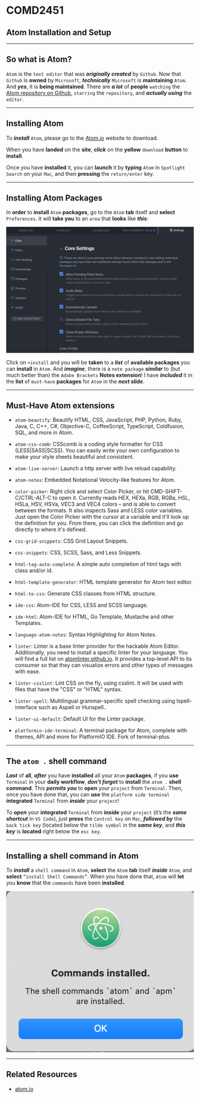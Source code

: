 <h1 class="capitalize">COMD2451</h1>
<h2 class="capitalize center">Atom Installation and Setup</h2>

---

<section class="section">
	<h2 class="sentence">So what is Atom?</h2>

`Atom` is the `text editor` that was ***originally created*** by `Github`. Now that `Github` is **owned** by `Microsoft`, ***technically*** `Microsoft` is **maintaining** `Atom`. And ***yes***, it is **being maintained**. There are ***a lot*** of **people** `watching` the [Atom repository on Github](https://github.com/atom/atom), `starring` the `repository`, and ***actually using*** the `editor`.

</section>

---

<section class="section">
	<h2 class="sentence">Installing Atom</h2>

To ***install*** `Atom`, please go to the [Atom.io](https://atom.io/) website to download.

When you have **landed** on the **site**, ***click*** on the **yellow** `download` **button** to **install**.

Once you have **installed** it, you can **launch** it by **typing** `Atom` in `Spotlight Search` on your `Mac`, and then **pressing** the `return/enter` key.

</section>

---

<section class="section">
	<h2 class="sentence">Installing Atom Packages</h2>

In **order** to **install** `Atom` **packages**, go to the `Atom` **tab** itself and **select** `Preferences`. it will **take you** to an `area` that **looks** like ***this***:

<div>
	<img src="images/atom_settings.png" alt="Atom Settings">
</div>

Click on `+install` and you will be **taken** to a ***list*** of **available packages** you can **install** in `Atom`. And ***imagine***, there is a `note package` ***similar*** to (but much better than) the `Adobe Brackets` **Notes extension**! I have ***included*** it in the **list** of `must-have` **packages** for `Atom` in the ***next slide***.

</section>

---

<section class="section">
	<h2 class="sentence">Must-Have Atom extensions</h2>

+ `atom-beautify`: Beautify HTML, CSS, JavaScript, PHP, Python, Ruby, Java, C, C++, C#, Objective-C, CoffeeScript, TypeScript, Coldfusion, SQL, and more in Atom.

+ `atom-css-comb`: CSScomb is a coding style formatter for CSS (LESS|SASS|SCSS). You can easily write your own configuration to make your style sheets beautiful and consistent.

+ `atom-live-server`: Launch a http server with live reload capability.

+ `atom-notes`: Embedded Notational Velocity-like features for Atom.

+ `color-picker`: Right click and select Color Picker, or hit CMD-SHIFT-C/CTRL-ALT-C to open it. Currently reads HEX, HEXa, RGB, RGBa, HSL, HSLa, HSV, HSVa, VEC3 and VEC4 colors – and is able to convert between the formats. It also inspects Sass and LESS color variables. Just open the Color Picker with the cursor at a variable and it'll look up the definition for you. From there, you can click the definition and go directly to where it's defined.

+ `css-grid-snippets`: CSS Grid Layout Snippets.

+ `css-snippets`: CSS, SCSS, Sass, and Less Snippets.

+ `html-tag-auto-complete`: A simple auto completion of html tags with class and/or id.

+ `html-template-generator`: HTML template generator for Atom text editor.

+ `html-to-css`: Generate CSS classes from HTML structure.

+ `ide-css`: Atom-IDE for CSS, LESS and SCSS language.

+ `ide-html`: Atom-IDE for HTML, Go Template, Mustache and other Templates.

+ `language-atom-notes`: Syntax Highlighting for Atom Notes.

+ `linter`: Linter is a base linter provider for the hackable Atom Editor. Additionally, you need to install a specific linter for your language. You will find a full list on [atomlinter.github.io](https://atomlinter.github.io/). It provides a top-level API to its consumer so that they can visualize errors and other types of messages with ease.

+ `linter-csslint`: Lint CSS on the fly, using csslint. It will be used with files that have the "CSS" or "HTML" syntax.

+ `linter-spell`: Multilingual grammar-specific spell checking using Ispell-interface such as Aspell or Hunspell..

+ `linter-ui-default`: Default UI for the Linter package.

+ `platformio-ide-terminal`: A terminal package for Atom, complete with themes, API and more for PlatformIO IDE. Fork of terminal-plus.

</section>

---

<section class="section">
	<h2 class="sentence"> The <code>atom .</code> shell command</h2>

***Last*** of **all**, ***after*** you have **installed** all your `Atom` **packages**, if you **use** `Terminal` in your **daily workflow**, ***don’t forget*** to **install** the `atom .` **shell command**. This ***permits you*** to **open** your `project` from `Terminal`. Then, once you have done that, you can **use** the `platform side terminal` **integrated** `Terminal` from ***inside*** your `project`!

To ***open*** your **integrated** `Terminal` from **inside** your `project` (it’s the ***same shortcut*** in `VS Code`), just **press** the `Control key` on `Mac`, ***followed by*** the `back tick key` (located below the `tilde symbol` in the ***same key***, and ***this key*** is **located** right below the `esc key`.

</section>

---

<section class="section">
	<h2 class="sentence">Installing a shell command in Atom</h2>

To ***install*** a `shell command` in `Atom`, **select** the `Atom` **tab** itself ***inside*** `Atom`, and **select** `“install Shell Commands”`. When you have done that, `Atom` will **let** you **know** that the `commands` have been **installed**.

<div>
	<img src="images/atom_shell_commands.png" alt="Atom Shell Commands">
</div>

</section>

---

<section class="section">
	<h2 class="sentence">Related Resources</h2>

- [atom.io](https://atom.io/)

</section>
